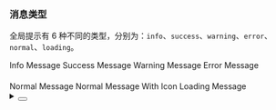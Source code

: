 ### 消息类型

全局提示有 6 种不同的类型，分别为：`info`、`success`、`warning`、`error`、`normal`、`loading`。

<div class="cell-demo vp-raw">
  <div>
    <yc-space>
      <yc-button @click="() => this.$message.info('This is an info message!')"
        >Info Message</yc-button
      >
      <yc-button
        @click="() => this.$message.success('This is a success message!')"
        status="success"
        >Success Message
      </yc-button>
      <yc-button
        @click="() => this.$message.warning('This is a warning message!')"
        status="warning"
        >Warning Message
      </yc-button>
      <yc-button
        @click="() => this.$message.error('This is an error message!')"
        status="danger"
        >Error Message</yc-button
      >
    </yc-space>
  </div>
  <div style="margin-top: 20px">
    <yc-space>
      <yc-button @click="() => this.$message.normal('This is a normal message!')"
        >Normal Message</yc-button
      >
      <yc-button
        @click="
          () =>
            this.$message.normal({
              content: 'This is a normal message!',
              icon: renderIcon,
            })
        "
        >Normal Message With Icon
      </yc-button>
      <yc-button
        @click="() => this.$message.loading('This is a loading message!')"
        status="primary"
        >Loading Message
      </yc-button>
    </yc-space>
  </div>
</div>

<script setup>
import { h } from 'vue';
import { IconExclamationCircleFill } from '@arco-design/web-vue/es/icon';
const renderIcon = () => h(IconExclamationCircleFill);
</script>

<details>
<summary>
 <button class="code-btn"  >
    <icon-code />
 </button>
</summary>

```vue
<template>
  <div>
    <yc-space>
      <yc-button @click="() => this.$message.info('This is an info message!')"
        >Info Message</yc-button
      >
      <yc-button
        @click="() => this.$message.success('This is a success message!')"
        status="success"
        >Success Message
      </yc-button>
      <yc-button
        @click="() => this.$message.warning('This is a warning message!')"
        status="warning"
        >Warning Message
      </yc-button>
      <yc-button
        @click="() => this.$message.error('This is an error message!')"
        status="danger"
        >Error Message</yc-button
      >
    </yc-space>
  </div>
  <div style="margin-top: 20px">
    <yc-space>
      <yc-button
        @click="() => this.$message.normal('This is a normal message!')"
        >Normal Message</yc-button
      >
      <yc-button
        @click="
          () =>
            this.$message.normal({
              content: 'This is a normal message!',
              icon: renderIcon,
            })
        "
        >Normal Message With Icon
      </yc-button>
      <yc-button
        @click="() => this.$message.loading('This is a loading message!')"
        status="primary"
        >Loading Message
      </yc-button>
    </yc-space>
  </div>
</template>

<script setup>
import { h } from 'vue';
import { IconExclamationCircleFill } from '@arco-design/web-vue/es/icon';
const renderIcon = () => h(IconExclamationCircleFill);
</script>
```

</details>
